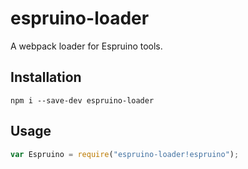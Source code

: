 # espruino-loader

A webpack loader for Espruino tools.

## Installation
`npm i --save-dev espruino-loader`

## Usage
```javascript
var Espruino = require("espruino-loader!espruino");
```
